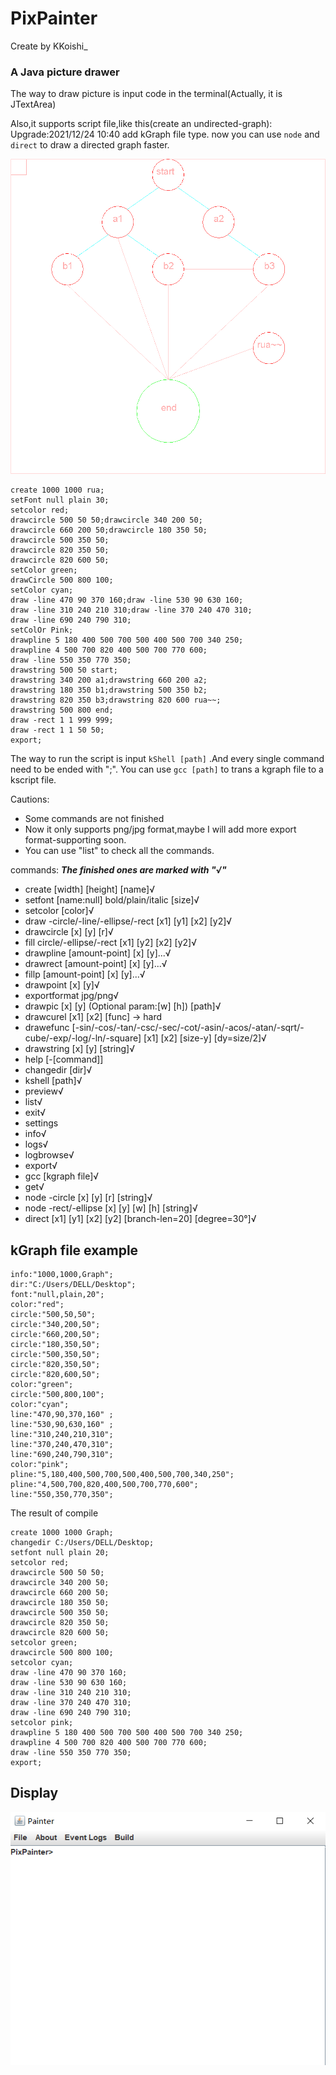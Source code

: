# PixPainter
Create by KKoishi_
### A Java picture drawer
The way to draw picture is input code in the terminal(Actually, it is JTextArea)

Also,it supports script file,like this(create an undirected-graph):
Upgrade:2021/12/24 10:40
add kGraph file type.
now you can use ```node``` and ```direct``` to draw a directed graph faster.

![use the PixPainter to draw](./rua.png "A example of undirected-graph")
```pixScript
create 1000 1000 rua;
setFont null plain 30;
setcolor red;
drawcircle 500 50 50;drawcircle 340 200 50;
drawcircle 660 200 50;drawcircle 180 350 50;
drawcircle 500 350 50;
drawcircle 820 350 50;
drawcircle 820 600 50;
setColor green;
drawCircle 500 800 100;
setColor cyan;
draw -line 470 90 370 160;draw -line 530 90 630 160;
draw -line 310 240 210 310;draw -line 370 240 470 310;
draw -line 690 240 790 310;
setColOr Pink;
drawpline 5 180 400 500 700 500 400 500 700 340 250;
drawpline 4 500 700 820 400 500 700 770 600;
draw -line 550 350 770 350;
drawstring 500 50 start;
drawstring 340 200 a1;drawstring 660 200 a2;
drawstring 180 350 b1;drawstring 500 350 b2;
drawstring 820 350 b3;drawstring 820 600 rua~~;
drawstring 500 800 end;
draw -rect 1 1 999 999;
draw -rect 1 1 50 50;
export;
```
The way to run the script is input ```kShell [path]```
.And every single command need to be ended with ";".
You can use ```gcc [path]``` to trans a kgraph file to a kscript file.

Cautions:
* Some commands are not finished
* Now it only supports png/jpg format,maybe I will add more export format-supporting soon.
* You can use "list" to check all the commands.

commands:
***The finished ones are marked with "√"***
*    create [width] [height] [name]√
*    setfont [name:null] bold/plain/italic [size]√
*    setcolor [color]√
*    draw -circle/-line/-ellipse/-rect [x1] [y1] [x2] [y2]√
*    drawcircle [x] [y] [r]√
*    fill circle/-ellipse/-rect [x1] [y2] [x2] [y2]√
*    drawpline [amount-point] [x] [y]...√
*    drawrect [amount-point] [x] [y]...√
*    fillp [amount-point] [x] [y]...√
*    drawpoint [x] [y]√
*    exportformat jpg/png√
*    drawpic [x] [y] (Optional param:[w] [h]) [path]√
*    drawcurel [x1] [x2] [func] -> hard
*    drawefunc [-sin/-cos/-tan/-csc/-sec/-cot/-asin/-acos/-atan/-sqrt/-cube/-exp/-log/-ln/-square] [x1] [x2] [size-y] [dy=size/2]√
*    drawstring [x] [y] [string]√
*    help [-[command]]
*    changedir [dir]√
*    kshell [path]√
*    preview√
*    list√
*    exit√
*    settings
*    info√
*    logs√
*    logbrowse√
*    export√
*    gcc [kgraph file]√
*    get√
*    node -circle [x] [y] [r] [string]√
*    node -rect/-ellipse [x] [y] [w] [h] [string]√
*    direct [x1] [y1] [x2] [y2] [branch-len=20] [degree=30°]√

## kGraph file example
```kGraph
info:"1000,1000,Graph";
dir:"C:/Users/DELL/Desktop";
font:"null,plain,20";
color:"red";
circle:"500,50,50";
circle:"340,200,50";
circle:"660,200,50";
circle:"180,350,50";
circle:"500,350,50";
circle:"820,350,50";
circle:"820,600,50";
color:"green";
circle:"500,800,100";
color:"cyan";
line:"470,90,370,160" ;
line:"530,90,630,160" ;
line:"310,240,210,310";
line:"370,240,470,310";
line:"690,240,790,310";
color:"pink";
pline:"5,180,400,500,700,500,400,500,700,340,250";
pline:"4,500,700,820,400,500,700,770,600";
line:"550,350,770,350";
```

The result of compile
```kScript
create 1000 1000 Graph;
changedir C:/Users/DELL/Desktop;
setfont null plain 20;
setcolor red;
drawcircle 500 50 50;
drawcircle 340 200 50;
drawcircle 660 200 50;
drawcircle 180 350 50;
drawcircle 500 350 50;
drawcircle 820 350 50;
drawcircle 820 600 50;
setcolor green;
drawcircle 500 800 100;
setcolor cyan;
draw -line 470 90 370 160;
draw -line 530 90 630 160;
draw -line 310 240 210 310;
draw -line 370 240 470 310;
draw -line 690 240 790 310;
setcolor pink;
drawpline 5 180 400 500 700 500 400 500 700 340 250;
drawpline 4 500 700 820 400 500 700 770 600;
draw -line 550 350 770 350;
export;
```

## Display
![img.png](img.png)
